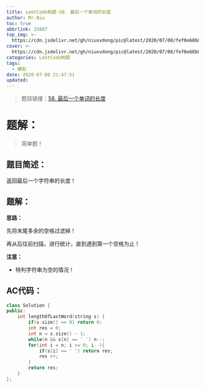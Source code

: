 ```yaml
---
title: LeetCode刷题-58. 最后一个单词的长度
author: Mr.Niu
toc: true
abbrlink: 33807
top_img: >-
  https://cdn.jsdelivr.net/gh/niuxvdong/pic@latest/2020/07/08/fef0e68b8991cbea1171ae1a9406a03c.png
cover: >-
  https://cdn.jsdelivr.net/gh/niuxvdong/pic@latest/2020/07/08/fef0e68b8991cbea1171ae1a9406a03c.png
categories: LeetCode刷题
tags:
  - 模拟
date: 2020-07-08 21:47:51
updated:
---
```




















> 题目链接：[58. 最后一个单词的长度]( https://leetcode-cn.com/problems/length-of-last-word/)



# 题解：



> 简单题！



## 题目简述：

返回最后一个字符串的长度！



## 题解：

**思路：**



先将末尾多余的空格过滤掉！

再从后往前扫描，进行统计，直到遇到第一个空格为止！

**注意：**

- 特判字符串为空的情况！

## AC代码：



```c++
class Solution {
public:
    int lengthOfLastWord(string s) {
        if(s.size() == 0) return 0;
        int res = 0;
        int n = s.size() - 1;
        while(n && s[n] == ' ') n--;
        for(int i = n; i >= 0; i--){
            if(s[i] == ' ') return res;
            res ++;
        }
        return res;
    }
};
```



